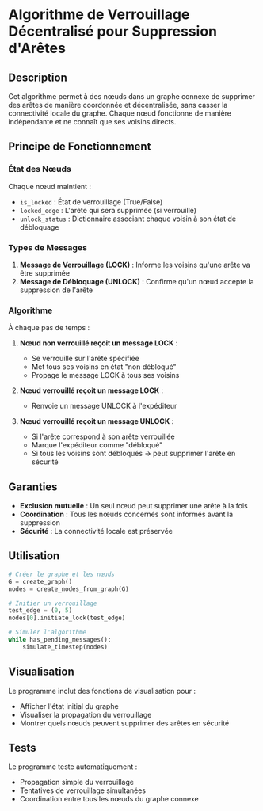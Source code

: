 # Algorithme de Verrouillage Décentralisé pour Suppression d'Arêtes

## Description

Cet algorithme permet à des nœuds dans un graphe connexe de supprimer des arêtes de manière coordonnée et décentralisée, sans casser la connectivité locale du graphe. Chaque nœud fonctionne de manière indépendante et ne connaît que ses voisins directs.

## Principe de Fonctionnement

### État des Nœuds

Chaque nœud maintient :
- `is_locked` : État de verrouillage (True/False)
- `locked_edge` : L'arête qui sera supprimée (si verrouillé)
- `unlock_status` : Dictionnaire associant chaque voisin à son état de débloquage

### Types de Messages

1. **Message de Verrouillage (LOCK)** : Informe les voisins qu'une arête va être supprimée
2. **Message de Débloquage (UNLOCK)** : Confirme qu'un nœud accepte la suppression de l'arête

### Algorithme

À chaque pas de temps :

1. **Nœud non verrouillé reçoit un message LOCK** :
   - Se verrouille sur l'arête spécifiée
   - Met tous ses voisins en état "non débloqué"
   - Propage le message LOCK à tous ses voisins

2. **Nœud verrouillé reçoit un message LOCK** :
   - Renvoie un message UNLOCK à l'expéditeur

3. **Nœud verrouillé reçoit un message UNLOCK** :
   - Si l'arête correspond à son arête verrouillée
   - Marque l'expéditeur comme "débloqué"
   - Si tous les voisins sont débloqués → peut supprimer l'arête en sécurité

## Garanties

- **Exclusion mutuelle** : Un seul nœud peut supprimer une arête à la fois
- **Coordination** : Tous les nœuds concernés sont informés avant la suppression
- **Sécurité** : La connectivité locale est préservée

## Utilisation

```python
# Créer le graphe et les nœuds
G = create_graph()
nodes = create_nodes_from_graph(G)

# Initier un verrouillage
test_edge = (0, 5)
nodes[0].initiate_lock(test_edge)

# Simuler l'algorithme
while has_pending_messages():
    simulate_timestep(nodes)
```

## Visualisation

Le programme inclut des fonctions de visualisation pour :
- Afficher l'état initial du graphe
- Visualiser la propagation du verrouillage
- Montrer quels nœuds peuvent supprimer des arêtes en sécurité

## Tests

Le programme teste automatiquement :
- Propagation simple du verrouillage
- Tentatives de verrouillage simultanées
- Coordination entre tous les nœuds du graphe connexe
